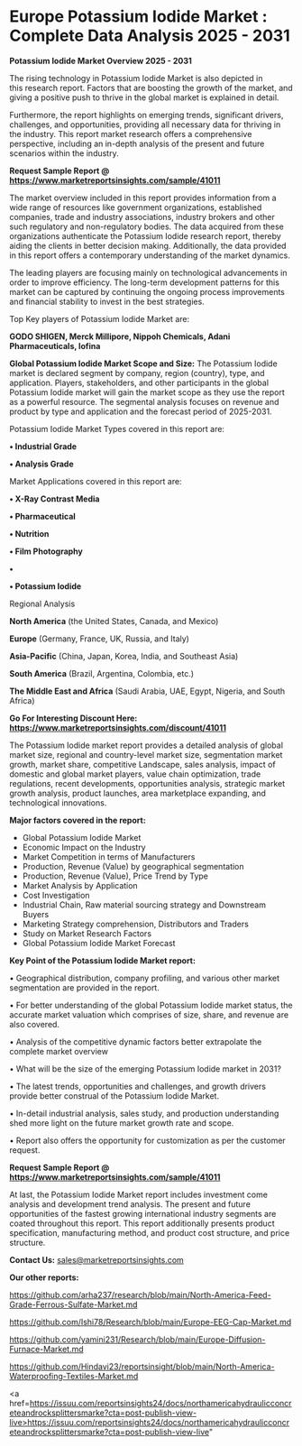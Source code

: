 # Europe Potassium Iodide Market : Complete Data Analysis 2025 - 2031

<Strong> Potassium Iodide Market Overview 2025 - 2031</strong>

The rising technology in Potassium Iodide Market is also depicted in this research report. Factors that are boosting the growth of the market, and giving a positive push to thrive in the global market is explained in detail.

Furthermore, the report highlights on emerging trends, significant drivers, challenges, and opportunities, providing all necessary data for thriving in the industry. This report market research offers a comprehensive perspective, including an in-depth analysis of the present and future scenarios within the industry.

<strong>Request Sample Report @ <a href=https://www.marketreportsinsights.com/sample/41011>https://www.marketreportsinsights.com/sample/41011</a></strong>

The market overview included in this report provides information from a wide range of resources like government organizations, established companies, trade and industry associations, industry brokers and other such regulatory and non-regulatory bodies. The data acquired from these organizations authenticate the Potassium Iodide research report, thereby aiding the clients in better decision making. Additionally, the data provided in this report offers a contemporary understanding of the market dynamics.

The leading players are focusing mainly on technological advancements in order to improve efficiency. The long-term development patterns for this market can be captured by continuing the ongoing process improvements and financial stability to invest in the best strategies.

Top Key players of Potassium Iodide Market are:

<strong>GODO SHIGEN, Merck Millipore, Nippoh Chemicals, Adani Pharmaceuticals, Iofina</strong>

<strong><b>Global Potassium Iodide Market Scope and Size:</b></strong>
The Potassium Iodide market is declared segment by company, region (country), type, and application. Players, stakeholders, and other participants in the global Potassium Iodide market will gain the market scope as they use the report as a powerful resource. The segmental analysis focuses on revenue and product by type and application and the forecast period of 2025-2031.

Potassium Iodide Market Types covered in this report are:

<strong>•  Industrial Grade

•  Analysis Grade</strong>

Market Applications covered in this report are:

<strong>•  X-Ray Contrast Media

•  Pharmaceutical

•  Nutrition

•  Film Photography

•  

•  Potassium Iodide</strong> 

Regional Analysis

<strong>North America</strong> (the United States, Canada, and Mexico)

<strong>Europe</strong> (Germany, France, UK, Russia, and Italy)

<strong>Asia-Pacific</strong> (China, Japan, Korea, India, and Southeast Asia)

<strong>South America</strong> (Brazil, Argentina, Colombia, etc.)

<strong>The Middle East and Africa</strong> (Saudi Arabia, UAE, Egypt, Nigeria, and South Africa)

<strong>Go For Interesting Discount Here: <a href=https://www.marketreportsinsights.com/discount/41011>https://www.marketreportsinsights.com/discount/41011</a></strong>

The Potassium Iodide market report provides a detailed analysis of global market size, regional and country-level market size, segmentation market growth, market share, competitive Landscape, sales analysis, impact of domestic and global market players, value chain optimization, trade regulations, recent developments, opportunities analysis, strategic market growth analysis, product launches, area marketplace expanding, and technological innovations.

<strong><b>Major factors covered in the report:</b></strong>
<ul>
  <li>Global Potassium Iodide Market </li>
  <li>Economic Impact on the Industry</li>
  <li>Market Competition in terms of Manufacturers</li>
  <li>Production, Revenue (Value) by geographical segmentation</li>
  <li>Production, Revenue (Value), Price Trend by Type</li>
  <li>Market Analysis by Application</li>
  <li>Cost Investigation</li>
  <li>Industrial Chain, Raw material sourcing strategy and Downstream Buyers</li>
  <li>Marketing Strategy comprehension, Distributors and Traders</li>
  <li>Study on Market Research Factors</li>
  <li>Global Potassium Iodide Market Forecast</li>
</ul>

<strong><b>Key Point of the Potassium Iodide Market report:</b></strong>

• Geographical distribution, company profiling, and various other market segmentation are provided in the report.

• For better understanding of the global Potassium Iodide market status, the accurate market valuation which comprises of size, share, and revenue are also covered.

• Analysis of the competitive dynamic factors better extrapolate the complete market overview

• What will be the size of the emerging Potassium Iodide market in 2031?

• The latest trends, opportunities and challenges, and growth drivers provide better construal of the Potassium Iodide Market.

• In-detail industrial analysis, sales study, and production understanding shed more light on the future market growth rate and scope.

• Report also offers the opportunity for customization as per the customer request.

<strong>Request Sample Report @ <a href=https://www.marketreportsinsights.com/sample/41011>https://www.marketreportsinsights.com/sample/41011</a></strong>

At last, the Potassium Iodide Market report includes investment come analysis and development trend analysis. The present and future opportunities of the fastest growing international industry segments are coated throughout this report. This report additionally presents product specification, manufacturing method, and product cost structure, and price structure.

<strong>Contact Us:</strong>
sales@marketreportsinsights.com

<strong>Our other reports:</strong>

<a href=https://github.com/arha237/research/blob/main/North-America-Feed-Grade-Ferrous-Sulfate-Market.md>https://github.com/arha237/research/blob/main/North-America-Feed-Grade-Ferrous-Sulfate-Market.md</a>

<a href=https://github.com/Ishi78/Research/blob/main/Europe-EEG-Cap-Market.md>https://github.com/Ishi78/Research/blob/main/Europe-EEG-Cap-Market.md</a>

<a href=https://github.com/yamini231/Research/blob/main/Europe-Diffusion-Furnace-Market.md>https://github.com/yamini231/Research/blob/main/Europe-Diffusion-Furnace-Market.md</a>

<a href=https://github.com/Hindavi23/reportsinsight/blob/main/North-America-Waterproofing-Textiles-Market.md>https://github.com/Hindavi23/reportsinsight/blob/main/North-America-Waterproofing-Textiles-Market.md</a>

<a href=https://issuu.com/reportsinsights24/docs/northamericahydraulicconcreteandrocksplittersmarke?cta=post-publish-view-live>https://issuu.com/reportsinsights24/docs/northamericahydraulicconcreteandrocksplittersmarke?cta=post-publish-view-live</a>"
